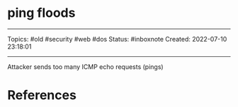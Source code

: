 # ping floods
---
Topics: #old #security #web #dos
Status: #inboxnote
Created: 2022-07-10 23:18:01

---

Attacker sends too many ICMP echo requests (pings)

# References
